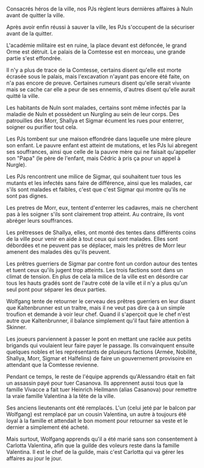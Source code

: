 Consacrés héros de la ville, nos PJs règlent leurs dernières affaires à Nuln
avant de quitter la ville.

Après avoir enfin réussi à sauver la ville, les PJs s'occupent de la sécuriser
avant de la quitter.

L'académie militaire est en ruine, la place devant est défoncée, le grand Orme
est détruit. Le palais de la Comtesse est en morceau, une grande partie s'est
effondrée.

Il n'y a plus de trace de la Comtesse, certains disent qu'elle est morte écrasée
sous le palais, mais l'excavation n'ayant pas encore été faite, on n'a pas
encore de preuve. Certaines rumeurs disent qu'elle serait vivante mais se cache
car elle a peur de ses ennemis, d'autres disent qu'elle aurait quitté la ville.

Les habitants de Nuln sont malades, certains sont même infectés par la maladie
de Nuln et possèdent un Nurgling au sein de leur corps. Des patrouilles des
Morr, Shallya et Sigmar écument les rues pour enterrer, soigner ou purifier tout
cela.

Les PJs tombent sur une maison effondrée dans laquelle une mère pleure son
enfant. Le pauvre enfant est atteint de mutations, et les PJs lui abregent ses
souffrances, ainsi que celle de la pauvre mère qui ne faisait qu'appeller son
"Papa" (le père de l'enfant, mais Cédric à pris ça pour un appel à Nurgle).

Les PJs rencontrent une milice de Sigmar, qui souhaitent tuer tous les mutants
et les infectés sans faire de différence, ainsi que les malades, car s'ils sont
malades et faibles, c'est que c'est Sigmar qui montre qu'ils ne sont pas dignes.

Les pretres de Morr, eux, tentent d'enterrer les cadavres, mais ne cherchent pas
à les soigner s'ils sont clairement trop atteint. Au contraire, ils vont abréger
leurs souffrances.

Les prêtresses de Shallya, elles, ont monté des tentes dans différents coins de
la ville pour venir en aide à tout ceux qui sont malades. Elles sont débordées
et ne peuvent pas se déplacer, mais les prêtres de Morr leur amenent des malades
dès qu'ils peuvent.

Les prêtres guerriers de Sigmar par contre font un cordon autour des tentes et
tuent ceux qu'ils jugent trop atteints. Les trois factions sont dans un climat
de tension. En plus de cela la milice de la ville est en désordre car tous les
hauts gradés sont de l'autre coté de la ville et il n'y a plus qu'un seul pont
pour séparer les deux parties.

Wolfgang tente de retourner le cerveau des prêtres guerriers en leur disant que
Kaltenbrunner est un traitre, mais il ne veut pas dire ça à un simple troufion
et demande à voir leur chef. Quand il s'aperçoit que le chef n'est autre que
Kaltenbrunner, il balance simplement qu'il faut faire attention à Skinner.

Les joueurs parviennent à passer le pont en mettant une raclée aux petits
brigands qui voulaient leur faire payer le passage. Ils convainquent ensuite
quelques nobles et les représentants de plusieurs factions (Armée, Nobilité,
Shallya, Morr, Sigmar et Halfelins) de faire un gouvernement provisoire en
attendant que la Comtesse revienne.

Pendant ce temps, le reste de l'équipe apprends qu'Alessandro était en fait un
assassin payé pour tuer Casanova. Ils apprennent aussi tous que la famille
Vivacce a fait tuer Heinrich Heilmann (alias Casanova) pour remettre la vraie
famille Valentina à la tête de la ville.

Ses anciens lieutenants ont été remplacés. L'un (celui jeté par le balcon par
Wolfgang) est remplacé par un cousin Valentina, un autre à toujours été loyal
à la famille et attendait le bon moment pour retourner sa veste et le dernier
a simplement été acheté.

Mais surtout, Wolfgang apprends qu'il a été marié sans son consentement
à Carlotta Valentina, afin que la guilde des voleurs reste dans la famille
Valentina. Il est le chef de la guilde, mais c'est Carlotta qui va gérer les
affaires au jour le jour.
